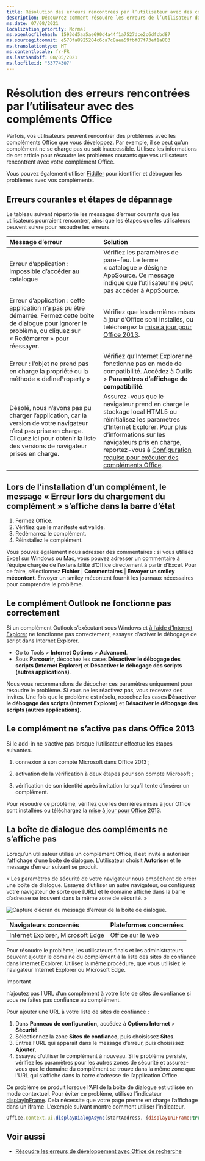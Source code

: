 ```yaml
---
title: Résolution des erreurs rencontrées par l’utilisateur avec des compléments Office
description: Découvrez comment résoudre les erreurs de l’utilisateur dans Office des modules.
ms.date: 07/08/2021
localization_priority: Normal
ms.openlocfilehash: 1593dd5aa5ae690d4a44f1a7527dce2c6dfcbd87
ms.sourcegitcommit: e570fa8925204c6ca7c8aea59fbf07f73ef1a803
ms.translationtype: MT
ms.contentlocale: fr-FR
ms.lasthandoff: 08/05/2021
ms.locfileid: "53774307"
---
```

# <a name="troubleshoot-user-errors-with-office-add-ins"></a>Résolution des erreurs rencontrées par l’utilisateur avec des compléments Office

Parfois, vos utilisateurs peuvent rencontrer des problèmes avec les compléments Office que vous développez. Par exemple, il se peut qu’un complément ne se charge pas ou soit inaccessible. Utilisez les informations de cet article pour résoudre les problèmes courants que vos utilisateurs rencontrent avec votre complément Office.

Vous pouvez également utiliser [Fiddler](https://www.telerik.com/fiddler) pour identifier et déboguer les problèmes avec vos compléments.

## <a name="common-errors-and-troubleshooting-steps"></a>Erreurs courantes et étapes de dépannage

Le tableau suivant répertorie les messages d’erreur courants que les utilisateurs pourraient rencontrer, ainsi que les étapes que les utilisateurs peuvent suivre pour résoudre les erreurs.

|**Message d’erreur**|**Solution**|
|:-----|:-----|
|Erreur d’application : impossible d’accéder au catalogue|Vérifiez les paramètres de pare-feu. Le terme « catalogue » désigne AppSource. Ce message indique que l’utilisateur ne peut pas accéder à AppSource.|
|Erreur d’application : cette application n’a pas pu être démarrée. Fermez cette boîte de dialogue pour ignorer le problème, ou cliquez sur « Redémarrer » pour réessayer.|Vérifiez que les dernières mises à jour d’Office sont installés, ou téléchargez la [mise à jour pour Office 2013](https://support.microsoft.com/kb/2986156/).|
|Erreur : l’objet ne prend pas en charge la propriété ou la méthode « defineProperty »|Vérifiez qu’Internet Explorer ne fonctionne pas en mode de compatibilité. Accédez à Outils > **Paramètres d’affichage de compatibilité**.|
|Désolé, nous n’avons pas pu charger l’application, car la version de votre navigateur n’est pas prise en charge. Cliquez ici pour obtenir la liste des versions de navigateur prises en charge.|Assurez-vous que le navigateur prend en charge le stockage local HTML5 ou réinitialisez les paramètres d’Internet Explorer. Pour plus d’informations sur les navigateurs pris en charge, reportez-vous à [Configuration requise pour exécuter des compléments Office](../concepts/requirements-for-running-office-add-ins.md).|

## <a name="when-installing-an-add-in-you-see-error-loading-add-in-in-the-status-bar"></a>Lors de l’installation d’un complément, le message « Erreur lors du chargement du complément » s’affiche dans la barre d’état

1. Fermez Office.
1. Vérifiez que le manifeste est valide.
1. Redémarrez le complément.
1. Réinstallez le complément.

Vous pouvez également nous adresser des commentaires : si vous utilisez Excel sur Windows ou Mac, vous pouvez adresser un commentaire à l’équipe chargée de l’extensibilité d’Office directement à partir d’Excel. Pour ce faire, sélectionnez **Fichier** | **Commentaires** | **Envoyer un smiley mécontent**. Envoyer un smiley mécontent fournit les journaux nécessaires pour comprendre le problème.

## <a name="outlook-add-in-doesnt-work-correctly"></a>Le complément Outlook ne fonctionne pas correctement

Si un complément Outlook s’exécutant sous Windows et [à l’aide d’Internet Explorer](../concepts/browsers-used-by-office-web-add-ins.md) ne fonctionne pas correctement, essayez d’activer le débogage de script dans Internet Explorer.

- Go to Tools > **Internet Options**  >  **Advanced**.
- Sous **Parcourir**, décochez les cases **Désactiver le débogage des scripts (Internet Explorer)** et **Désactiver le débogage des scripts (autres applications)**.

Nous vous recommandons de décocher ces paramètres uniquement pour résoudre le problème. Si vous ne les réactivez pas, vous recevrez des invites. Une fois que le problème est résolu, recochez les cases **Désactiver le débogage des scripts (Internet Explorer)** et **Désactiver le débogage des scripts (autres applications)**.

## <a name="add-in-doesnt-activate-in-office-2013"></a>Le complément ne s’active pas dans Office 2013

Si le add-in ne s’active pas lorsque l’utilisateur effectue les étapes suivantes.

1. connexion à son compte Microsoft dans Office 2013 ;

1. activation de la vérification à deux étapes pour son compte Microsoft ;

1. vérification de son identité après invitation lorsqu’il tente d’insérer un complément.

Pour résoudre ce problème, vérifiez que les dernières mises à jour Office sont installées ou téléchargez la [mise à jour pour Office 2013](https://support.microsoft.com/kb/2986156/).

## <a name="add-in-dialog-box-cannot-be-displayed"></a>La boîte de dialogue des compléments ne s’affiche pas

Lorsqu’un utilisateur utilise un complément Office, il est invité à autoriser l’affichage d’une boîte de dialogue. L’utilisateur choisit **Autoriser** et le message d’erreur suivant se produit.

« Les paramètres de sécurité de votre navigateur nous empêchent de créer une boîte de dialogue. Essayez d’utiliser un autre navigateur, ou configurez votre navigateur de sorte que [URL] et le domaine affiché dans la barre d’adresse se trouvent dans la même zone de sécurité. »

![Capture d’écran du message d’erreur de la boîte de dialogue.](../images/dialog-prevented.png)

|**Navigateurs concernés**|**Plateformes concernées**|
|:--------------------|:---------------------|
|Internet Explorer, Microsoft Edge|Office sur le web|

Pour résoudre le problème, les utilisateurs finals et les administrateurs peuvent ajouter le domaine du complément à la liste des sites de confiance dans Internet Explorer. Utilisez la même procédure, que vous utilisiez le navigateur Internet Explorer ou Microsoft Edge.

> [!IMPORTANT]
> n’ajoutez pas l’URL d’un complément à votre liste de sites de confiance si vous ne faites pas confiance au complément.

Pour ajouter une URL à votre liste de sites de confiance :

1. Dans **Panneau de configuration,** accédez à **Options Internet** > **Sécurité**.
1. Sélectionnez la zone **Sites de confiance**, puis choisissez **Sites**.
1. Entrez l’URL qui apparaît dans le message d’erreur, puis choisissez **Ajouter**.
1. Essayez d’utiliser le complément à nouveau. Si le problème persiste, vérifiez les paramètres pour les autres zones de sécurité et assurez-vous que le domaine du complément se trouve dans la même zone que l’URL qui s’affiche dans la barre d’adresse de l’application Office.

Ce problème se produit lorsque l’API de la boîte de dialogue est utilisée en mode contextuel. Pour éviter ce problème, utilisez l’indicateur [displayInFrame](/javascript/api/office/office.ui). Cela nécessite que votre page prenne en charge l’affichage dans un iframe. L’exemple suivant montre comment utiliser l’indicateur.

```js
Office.context.ui.displayDialogAsync(startAddress, {displayInIFrame:true}, callback);
```

## <a name="see-also"></a>Voir aussi

- [Résoudre les erreurs de développement avec Office de recherche](troubleshoot-development-errors.md)
